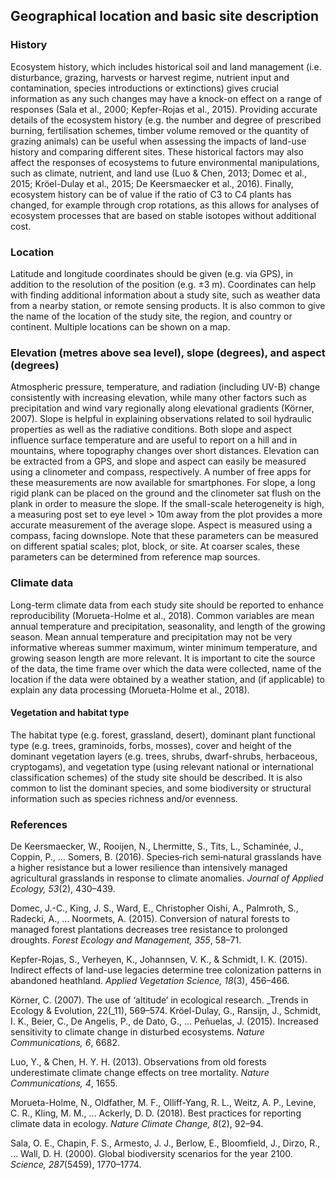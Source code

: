 

## Geographical location and basic site description


### History

Ecosystem history, which includes historical soil and land management (i.e. disturbance, grazing, harvests or harvest regime, nutrient input and contamination, species introductions or extinctions) gives crucial information as any such changes may have a knock-on effect on a range of responses (Sala et al., 2000; Kepfer-Rojas et al., 2015). Providing accurate details of the ecosystem history (e.g. the number and degree of prescribed burning, fertilisation schemes, timber volume removed or the quantity of grazing animals) can be useful when assessing the impacts of land-use history and comparing different sites. These historical factors may also affect the responses of ecosystems to future environmental manipulations, such as climate, nutrient, and land use (Luo & Chen, 2013; Domec et al., 2015; Kröel-Dulay et al., 2015; De Keersmaecker et al., 2016). Finally, ecosystem history can be of value if the ratio of C3 to C4 plants has changed, for example through crop rotations, as this allows for analyses of ecosystem processes that are based on stable isotopes without additional cost.

### Location

Latitude and longitude coordinates should be given (e.g. via GPS), in addition to the resolution of the position (e.g. ±3 m). Coordinates can help with finding additional information about a study site, such as weather data from a nearby station, or remote sensing products. It is also common to give the name of the location of the study site, the region, and country or continent. Multiple locations can be shown on a map.

### Elevation (metres above sea level), slope (degrees), and aspect (degrees)

Atmospheric pressure, temperature, and radiation (including UV-B) change consistently with increasing elevation, while many other factors such as precipitation and wind vary regionally along elevational gradients (Körner, 2007). Slope is helpful in explaining observations related to soil hydraulic properties as well as the radiative conditions. Both slope and aspect influence surface temperature and are useful to report on a hill and in mountains, where topography changes over short distances. Elevation can be extracted from a GPS, and slope and aspect can easily be measured using a clinometer and compass, respectively. A number of free apps for these measurements are now available for smartphones. For slope, a long rigid plank can be placed on the ground and the clinometer sat flush on the plank in order to measure the slope. If the small-scale heterogeneity is high, a measuring post set to eye level > 10m away from the plot provides a more accurate measurement of the average slope. Aspect is measured using a compass, facing downslope. Note that these parameters can be measured on different spatial scales; plot, block, or site. At coarser scales, these parameters can be determined from reference map sources.

### Climate data

Long-term climate data from each study site should be reported to enhance reproducibility (Morueta-Holme et al., 2018). Common variables are mean annual temperature and precipitation, seasonality, and length of the growing season. Mean annual temperature and precipitation may not be very informative whereas summer maximum, winter minimum temperature, and growing season length are more relevant. It is important to cite the source of the data, the time frame over which the data were collected, name of the location if the data were obtained by a weather station, and (if applicable) to explain any data processing (Morueta-Holme et al., 2018).

#### Vegetation and habitat type

The habitat type (e.g. forest, grassland, desert), dominant plant functional type (e.g. trees, graminoids, forbs, mosses), cover and height of the dominant vegetation layers (e.g. trees, shrubs, dwarf-shrubs, herbaceous, cryptogams), and vegetation type (using relevant national or international classification schemes) of the study site should be described. It is also common to list the dominant species, and some biodiversity or structural information such as species richness and/or evenness.

### References

De Keersmaecker, W., Rooijen, N., Lhermitte, S., Tits, L., Schaminée, J., Coppin, P., … Somers, B. (2016). Species‐rich semi‐natural grasslands have a higher resistance but a lower resilience than intensively managed agricultural grasslands in response to climate anomalies. _Journal of Applied Ecology, 53_(2), 430–439.

Domec, J.-C., King, J. S., Ward, E., Christopher Oishi, A., Palmroth, S., Radecki, A., … Noormets, A. (2015). Conversion of natural forests to managed forest plantations decreases tree resistance to prolonged droughts. _Forest Ecology and Management, 355_, 58–71.

Kepfer-Rojas, S., Verheyen, K., Johannsen, V. K., & Schmidt, I. K. (2015). Indirect effects of land-use legacies determine tree colonization patterns in abandoned heathland. _Applied Vegetation Science, 18_(3), 456–466.

Körner, C. (2007). The use of ‘altitude’ in ecological research. _Trends in Ecology & Evolution, 22(_11), 569–574. Kröel-Dulay, G., Ransijn, J., Schmidt, I. K., Beier, C., De Angelis, P., de Dato, G., … Peñuelas, J. (2015). Increased sensitivity to climate change in disturbed ecosystems. _Nature Communications, 6_, 6682.

Luo, Y., & Chen, H. Y. H. (2013). Observations from old forests underestimate climate change effects on tree mortality. _Nature Communications, 4_, 1655.

Morueta-Holme, N., Oldfather, M. F., Olliff-Yang, R. L., Weitz, A. P., Levine, C. R., Kling, M. M., … Ackerly, D. D. (2018). Best practices for reporting climate data in ecology. _Nature Climate Change, 8_(2), 92–94.

Sala, O. E., Chapin, F. S., Armesto, J. J., Berlow, E., Bloomfield, J., Dirzo, R., … Wall, D. H. (2000). Global biodiversity scenarios for the year 2100. _Science, 287_(5459), 1770–1774.
